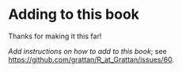 # Adding to this book

Thanks for making it this far! 

_Add instructions on how to add to this book_; see https://github.com/grattan/R_at_Grattan/issues/60.
